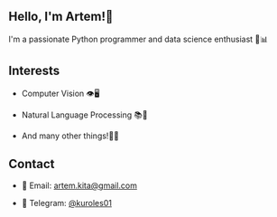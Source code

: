 ## Hello, I'm Artem!👋

I'm a passionate Python programmer and data science enthusiast 🐍📊

## Interests

- Computer Vision 👁️🖥️  

- Natural Language Processing 📚💬  

- And many other things!🌟😄

## Contact

- 📧 Email: artem.kita@gmail.com

- 📱 Telegram: [@kuroles01](https://t.me/kuroles01)
